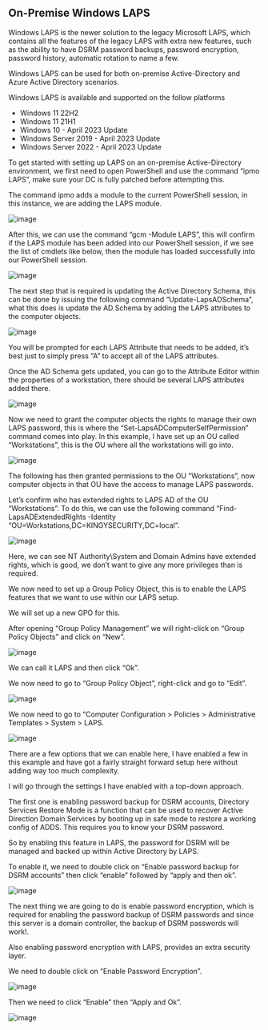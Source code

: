## On-Premise Windows LAPS

Windows LAPS is the newer solution to the legacy Microsoft LAPS, which contains all the features of the legacy LAPS with extra new features, such as the ability to have DSRM password backups, password encryption, password history, automatic rotation to name a few.

Windows LAPS can be used for both on-premise Active-Directory and Azure Active Directory scenarios.

Windows LAPS is available and supported on the follow platforms

* Windows 11 22H2
* Windows 11 21H1
* Windows 10 - April 2023 Update
* Windows Server 2019  - April 2023 Update
* Windows Server 2022 - April 2023 Update

To get started with setting up LAPS on an on-premise Active-Directory environment, we first need to open PowerShell and use the command “ipmo LAPS”, make sure your DC is fully patched before attempting this.

The command ipmo adds a module to the current PowerShell session, in this instance, we are adding the LAPS module.

![image](https://github.com/Kingy01/Projects/assets/24928927/da19756d-3780-4797-b047-53e242a53d2c)

After this, we can use the command “gcm -Module LAPS”, this will confirm if the LAPS module has been added into our PowerShell session, if we see the list of cmdlets like below, then the module has loaded successfully into our PowerShell session. 

![image](https://github.com/Kingy01/Projects/assets/24928927/0256cfc3-11cc-4b28-b3b1-4b5c7d0f9c9e)

The next step that is required is updating the Active Directory Schema, this can be done by issuing the following command “Update-LapsADSchema”, what this does is update the AD Schema by adding the LAPS attributes to the computer objects.

![image](https://github.com/Kingy01/Projects/assets/24928927/4df3b917-afd7-4646-9251-c3fb03dc22db)

You will be prompted for each LAPS Attribute that needs to be added, it’s best just to simply press “A” to accept all of the LAPS attributes.

Once the AD Schema gets updated, you can go to the Attribute Editor within the properties of a workstation, there should be several LAPS attributes added there.

![image](https://github.com/Kingy01/Projects/assets/24928927/fb12bc99-413c-4ec7-b973-f7f685b5b7df)

Now we need to grant the computer objects the rights to manage their own LAPS password, this is where the “Set-LapsADComputerSelfPermission” command comes into play. In this example, I have set up an OU called “Workstations”, this is the OU where all the workstations will go into.

![image](https://github.com/Kingy01/Projects/assets/24928927/d797c61c-de54-45c3-9c04-f2fa8cc12a7d)

The following has then granted permissions to the OU “Workstations”, now computer objects in that OU have the access to manage LAPS passwords.

Let’s confirm who has extended rights to LAPS AD of the OU “Workstations”. To do this, we can use the following command “Find-LapsADExtendedRights -Identity “OU=Workstations,DC=KINGYSECURITY,DC=local”.

![image](https://github.com/Kingy01/Projects/assets/24928927/9c11b2e3-2af8-45c3-9050-447e09d2c552)

Here, we can see NT Authority\System and Domain Admins have extended rights, which is good, we don’t want to give any more privileges than is required.

We now need to set up a Group Policy Object, this is to enable the LAPS features that we want to use within our LAPS setup.

We will set up a new GPO for this.

After opening “Group Policy Management” we will right-click on “Group Policy Objects” and click on “New”.

![image](https://github.com/Kingy01/Projects/assets/24928927/368d8927-0287-49aa-9fc2-2707b3b15fbb)

We can call it LAPS and then click “Ok”.



We now need to go to “Group Policy Object”, right-click and go to “Edit”.

![image](https://github.com/Kingy01/Projects/assets/24928927/d7df36e9-a0fa-44ef-b6e6-97f9f6168b22)

We now need to go to “Computer Configuration > Policies > Administrative Templates > System > LAPS.

![image](https://github.com/Kingy01/Projects/assets/24928927/496ceff6-c2e7-4b29-8594-a636e6bd63f8)

There are a few options that we can enable here, I have enabled a few in this example and have got a fairly straight forward setup here without adding way too much complexity.

I will go through the settings I have enabled with a top-down approach.

The first one is enabling password backup for DSRM accounts, Directory Services Restore Mode is a function that can be used to recover Active Direction Domain Services by booting up in safe mode to restore a working config of ADDS. This requires you to know your DSRM password.

So by enabling this feature in LAPS, the password for DSRM will be managed and backed up within Active Directory by LAPS.

To enable it, we need to double click on “Enable password backup for DSRM accounts” then click “enable” followed by “apply and then ok”.

![image](https://github.com/Kingy01/Projects/assets/24928927/c504e3d1-8e3c-47df-8cad-68e295463222)

The next thing we are going to do is enable password encryption, which is required for enabling the password backup of DSRM passwords and since this server is a domain controller, the backup of DSRM passwords will work!. 

Also enabling password encryption with LAPS, provides an extra security layer.

We need to double click on “Enable Password Encryption”.

![image](https://github.com/Kingy01/Projects/assets/24928927/9aa27aa1-9529-45a2-8d03-c05cfb76e448)

Then we need to click “Enable” then “Apply and Ok”.








![image](https://github.com/Kingy01/Projects/assets/24928927/5bd949a7-4c0b-4f86-9089-eda5a1db2b86)

